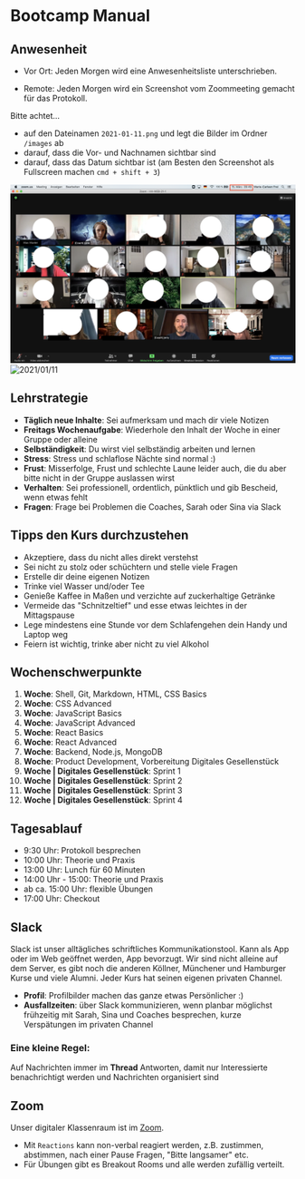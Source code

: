 # Bootcamp Manual

## Anwesenheit

- Vor Ort: Jeden Morgen wird eine Anwesenheitsliste unterschrieben.

- Remote: Jeden Morgen wird ein Screenshot vom Zoommeeting gemacht für das Protokoll.

Bitte achtet...

- auf den Dateinamen `2021-01-11.png` und legt die Bilder im Ordner `/images` ab
- darauf, dass die Vor- und Nachnamen sichtbar sind
- darauf, dass das Datum sichtbar ist (am Besten den Screenshot als Fullscreen machen `cmd + shift + 3`)

![example image](images/EXAMPLE.png)
![2021/01/11](images/2021-01-11.png)

## Lehrstrategie

- **Täglich neue Inhalte**: Sei aufmerksam und mach dir viele Notizen
- **Freitags Wochenaufgabe**: Wiederhole den Inhalt der Woche in einer Gruppe oder alleine
- **Selbständigkeit**: Du wirst viel selbständig arbeiten und lernen
- **Stress**: Stress und schlaflose Nächte sind normal :)
- **Frust**: Misserfolge, Frust und schlechte Laune leider auch, die du aber bitte nicht in der Gruppe auslassen wirst
- **Verhalten**: Sei professionell, ordentlich, pünktlich und gib Bescheid, wenn etwas fehlt
- **Fragen**: Frage bei Problemen die Coaches, Sarah oder Sina via Slack

## Tipps den Kurs durchzustehen

- Akzeptiere, dass du nicht alles direkt verstehst
- Sei nicht zu stolz oder schüchtern und stelle viele Fragen
- Erstelle dir deine eigenen Notizen
- Trinke viel Wasser und/oder Tee
- Genieße Kaffee in Maßen und verzichte auf zuckerhaltige Getränke
- Vermeide das "Schnitzeltief" und esse etwas leichtes in der Mittagspause
- Lege mindestens eine Stunde vor dem Schlafengehen dein Handy und Laptop weg
- Feiern ist wichtig, trinke aber nicht zu viel Alkohol

## Wochenschwerpunkte

1. **Woche**: Shell, Git, Markdown, HTML, CSS Basics
1. **Woche**: CSS Advanced
1. **Woche**: JavaScript Basics
1. **Woche**: JavaScript Advanced
1. **Woche**: React Basics
1. **Woche**: React Advanced
1. **Woche**: Backend, Node.js, MongoDB
1. **Woche**: Product Development, Vorbereitung Digitales Gesellenstück
1. **Woche | Digitales Gesellenstück**: Sprint 1
1. **Woche | Digitales Gesellenstück**: Sprint 2
1. **Woche | Digitales Gesellenstück**: Sprint 3
1. **Woche | Digitales Gesellenstück**: Sprint 4

## Tagesablauf

- 9:30 Uhr: Protokoll besprechen
- 10:00 Uhr: Theorie und Praxis
- 13:00 Uhr: Lunch für 60 Minuten
- 14:00 Uhr - 15:00: Theorie und Praxis
- ab ca. 15:00 Uhr: flexible Übungen
- 17:00 Uhr: Checkout

## Slack

Slack ist unser alltägliches schriftliches Kommunikationstool. Kann als App oder im Web geöffnet werden, App bevorzugt. Wir sind nicht alleine auf dem Server, es gibt noch die anderen Köllner, Münchener und Hamburger Kurse und viele Alumni. Jeder Kurs hat seinen eigenen privaten Channel.

- **Profil**: Profilbilder machen das ganze etwas Persönlicher :)
- **Ausfallzeiten**: über Slack kommunizieren, wenn planbar möglichst frühzeitig mit Sarah, Sina und Coaches besprechen, kurze Verspätungen im privaten Channel

### Eine kleine Regel:

Auf Nachrichten immer im **Thread** Antworten, damit nur Interessierte benachrichtigt werden und Nachrichten organisiert sind

## Zoom

Unser digitaler Klassenraum ist im [Zoom](https://zoom.neuefische.de).

- Mit `Reactions` kann non-verbal reagiert werden, z.B. zustimmen, abstimmen, nach einer Pause Fragen, "Bitte langsamer" etc.
- Für Übungen gibt es Breakout Rooms und alle werden zufällig verteilt.
